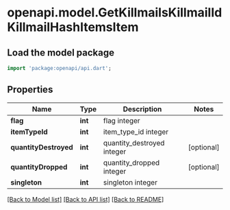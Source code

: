 # openapi.model.GetKillmailsKillmailIdKillmailHashItemsItem

## Load the model package
```dart
import 'package:openapi/api.dart';
```

## Properties
Name | Type | Description | Notes
------------ | ------------- | ------------- | -------------
**flag** | **int** | flag integer | 
**itemTypeId** | **int** | item_type_id integer | 
**quantityDestroyed** | **int** | quantity_destroyed integer | [optional] 
**quantityDropped** | **int** | quantity_dropped integer | [optional] 
**singleton** | **int** | singleton integer | 

[[Back to Model list]](../README.md#documentation-for-models) [[Back to API list]](../README.md#documentation-for-api-endpoints) [[Back to README]](../README.md)


